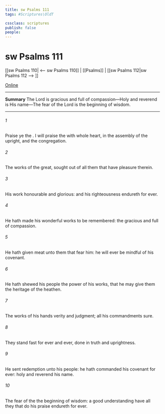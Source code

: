 ```yaml
---
title: sw Psalms 111
tags: #Scriptures\OldT

cssclass: scriptures
publish: false
people:
---
```


# sw Psalms 111
[[sw Psalms 110| <-- sw Psalms 110]] | [[Psalms]] | [[sw Psalms 112|sw Psalms 112 --> ]]

[Online](https://churchofjesuschrist.org/study/scriptures/ot/ps/111?lang=eng)

---
__Summary__
The Lord is gracious and full of compassion—Holy and reverend is His name—The fear of the Lord is the beginning of wisdom.

---
###### 1 
Praise ye the . I will praise the  with  whole heart, in the assembly of the upright, and  the congregation.

###### 2 
The works of the   great, sought out of all them that have pleasure therein.

###### 3 
His work  honourable and glorious: and his righteousness endureth for ever.

###### 4 
He hath made his wonderful works to be remembered: the   gracious and full of compassion.

###### 5 
He hath given meat unto them that fear him: he will ever be mindful of his covenant.

###### 6 
He hath shewed his people the power of his works, that he may give them the heritage of the heathen.

###### 7 
The works of his hands  verity and judgment; all his commandments  sure.

###### 8 
They stand fast for ever and ever,  done in truth and uprightness.

###### 9 
He sent redemption unto his people: he hath commanded his covenant for ever: holy and reverend  his name.

###### 10 
The fear of the   the beginning of wisdom: a good understanding have all they that do  his praise endureth for ever.

